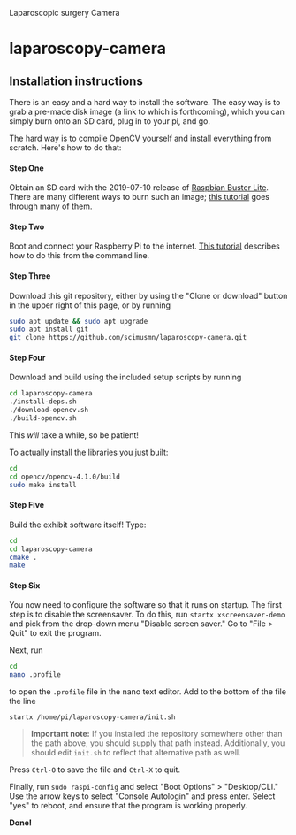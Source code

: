 
 Laparoscopic surgery Camera

 # laparoscopy-camera

## Installation instructions

There is an easy and a hard way to install the software. The easy way is to grab a pre-made disk image (a link to which is forthcoming), which you can simply burn onto an SD card, plug in to your pi, and go.

The hard way is to compile OpenCV yourself and install everything from scratch. Here's how to do that:

#### Step One

Obtain an SD card with the 2019-07-10 release of [Raspbian Buster Lite](https://downloads.raspberrypi.org/raspbian_lite_latest). There are many different ways to burn such an image; [this tutorial](https://xmodulo.com/write-raspberry-pi-image-sd-card.html) goes through many of them.

#### Step Two

Boot and connect your Raspberry Pi to the internet. [This tutorial](https://www.raspberrypi.org/documentation/configuration/wireless/wireless-cli.md) describes how to do this from the command line.

#### Step Three

Download this git repository, either by using the "Clone or download" button in the upper right of this page, or by running 

```bash
sudo apt update && sudo apt upgrade
sudo apt install git
git clone https://github.com/scimusmn/laparoscopy-camera.git
```

#### Step Four

Download and build using the included setup scripts by running

```bash
cd laparoscopy-camera
./install-deps.sh
./download-opencv.sh
./build-opencv.sh
```
This *will* take a while, so be patient!

To actually install the libraries you just built:

```bash
cd
cd opencv/opencv-4.1.0/build
sudo make install
```

#### Step Five

Build the exhibit software itself! Type:

```bash
cd
cd laparoscopy-camera
cmake .
make
```

#### Step Six

You now need to configure the software so that it runs on startup. The first step is to disable the screensaver. To do this, run `startx xscreensaver-demo` and pick from the drop-down menu "Disable screen saver." Go to "File > Quit" to exit the program.

Next, run

```bash
cd
nano .profile
```

to open the `.profile` file in the nano text editor. Add to the bottom of the file the line

```
startx /home/pi/laparoscopy-camera/init.sh
```

> **Important note:** If you installed the repository somewhere 
> other than the path above, you should supply that path instead. Additionally, 
> you should edit `init.sh` to reflect that alternative path as well.

Press `Ctrl-O` to save the file and `Ctrl-X` to quit.

Finally, run `sudo raspi-config` and select 
"Boot Options" > "Desktop/CLI." Use the arrow keys to select 
"Console Autologin" and press enter. Select "yes" to reboot,
and ensure that the program is working properly.

**Done!**
